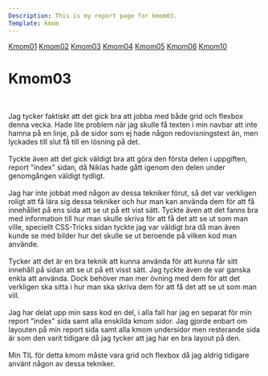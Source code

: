 ```yaml
---
Description: This is my report page for kmom03.
Template: kmom
---
```


<div class="kmom-nav kmom menu" id="my-nav">
<a href="javascript:void(0);" class="iconen" onclick="kmomNavbar()">
    <i class="fa fa-bars farg"></i>
</a>
<a href="kmom01">Kmom01</a>
<a href="kmom02">Kmom02</a>
<a href="kmom03">Kmom03</a>
<a href="kmom04">Kmom04</a>
<a href="kmom05">Kmom05</a>
<a href="kmom06">Kmom06</a>
<a href="kmom10">Kmom10</a>
</div>

<div class="kmom">
<h1>Kmom03</h1>
<br>
<p>
Jag tycker faktiskt att det gick bra att jobba med både grid och flexbox denna vecka. Hade lite problem när jag skulle få texten i min navbar att inte hamna på en linje, på de sidor som ej hade någon redovisningstext än, men lyckades till slut få till en lösning på det.
<br><br>
Tyckte även att det gick väldigt bra att göra den första delen i uppgiften, report "index" sidan, då Niklas hade gått igenom den delen under genomgången väldigt tydligt.
<br><br>
Jag har inte jobbat med någon av dessa tekniker förut, så det var verkligen roligt att få lära sig dessa tekniker och hur man kan använda dem för att få innehållet på ens sida att se ut på ett vist sätt. 
Tyckte även att det fanns bra med information till hur man skulle skriva för att få det att se ut som man ville, speciellt CSS-Tricks sidan tyckte jag var väldigt bra då man även kunde se med bilder hur det skulle se ut beroende på vilken kod man använde.
<br><br>
Tycker att det är en bra teknik att kunna använda för att kunna får sitt innehåll på sidan att se ut på ett visst sätt.
Jag tyckte även de var ganska enkla att använda. Dock behöver man mer övning med dem för att det verkligen ska sitta i hur man ska skriva dem för att få det att se ut som man vill.
<br><br>
Jag har delat upp min sass kod en del, i alla fall har jag en separat för min report "index" sida samt alla enskilda kmom sidor.
Jag gjorde enbart om layouten på min report sida samt alla kmom undersidor men resterande sida är som den varit tidigare då jag tycker att jag har en bra layout på den.
<br><br>
Min TIL för detta kmom måste vara grid och flexbox då jag aldrig tidigare använt någon av dessa tekniker.

</p>
</div>